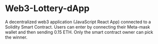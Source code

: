# Web3-Lottery-dApp
A decentralized web3 application (JavaScript React App) connected to a Solidity Smart Contract. Users can enter by connecting their Meta-mask wallet and then sending 0.15 ETH. Only the smart contract owner can pick the winner. 
